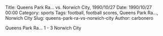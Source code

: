 Title: Queens Park Ra… vs. Norwich City, 1990/10/27
Date: 1990/10/27 00:00
Category: sports
Tags: football, football scores, Queens Park Ra…, Norwich City
Slug: queens-park-ra-vs-norwich-city
Author: carbonero


Queens Park Ra… 1 - 3 Norwich City
